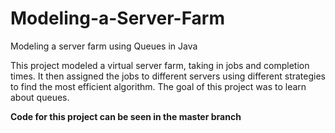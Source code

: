 # Modeling-a-Server-Farm
Modeling a server farm using Queues in Java

This project modeled a virtual server farm, taking in jobs and completion times. It then assigned the jobs to different servers using different strategies to find the most efficient algorithm. The goal of this project was to learn about queues.

**Code for this project can be seen in the master branch**
